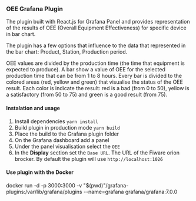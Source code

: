 ### OEE Grafana Plugin
The plugin built with React.js for Grafana Panel and provides representation of the  results of OEE (Overall Equipment Effectiveness) for specific device in bar chart.

The plugin has a few options that influence to the data that represented in the bar chart: Product, Station, Production period.

OEE values are divided by the production time (the time that equipment is expected to produce). A bar show a value of OEE for the selected production time that can be from 1 to 8 hours. Every bar is divided to the colored areas (red, yellow and green) that visualise the status of the OEE result. Each color is indicate the result: red is a bad (from 0 to 50), yellow is a satisfactory (from 50 to 75) and green is a good result (from 75).

#### Instalation and usage
1. Install dependencies
`yarn install`
2. Build plugin in production mode
`yarn build`
3. Place the build to the Grafana plugin folder
4. On the Grafana dashboard add a panel
5. Under the panel visualisation select the `OEE`
6. In the **Display** section set the `Base URL`. The URL of the Fiware orion brocker. By default the plugin will use `http://localhost:1026`

#### Use plugin with the Docker
docker run -d -p 3000:3000 -v "$(pwd)"/grafana-plugins:/var/lib/grafana/plugins --name=grafana grafana/grafana:7.0.0
